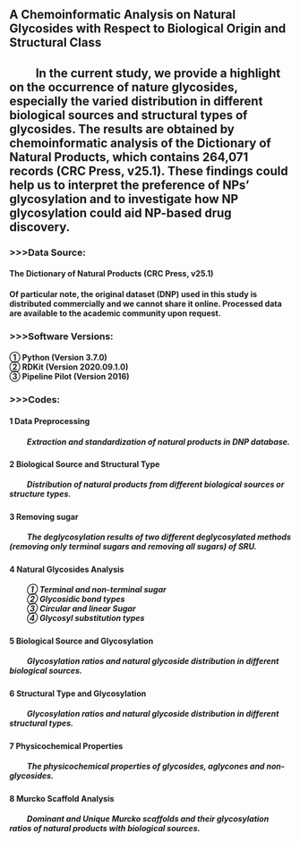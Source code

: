 ## A Chemoinformatic Analysis on Natural Glycosides with Respect to Biological Origin and Structural Class

&emsp;&emsp; In the current study, we provide a highlight on the occurrence of nature glycosides, especially the varied distribution in different biological sources and structural types of glycosides. The results are obtained by chemoinformatic analysis of the Dictionary of Natural Products, which contains 264,071 records (CRC Press, v25.1). These findings could help us to interpret the preference of NPs’ glycosylation and to investigate how NP glycosylation could aid NP-based drug discovery.
---------------------------------------------------------------------------------------------
### >>>Data Source:
<h4>The Dictionary of Natural Products (CRC Press, v25.1)</h4>

<h4>Of particular note, the original dataset (DNP) used in this study is distributed commercially and we cannot share it online. Processed data are available to the academic community upon request.</h4>

### >>>Software Versions:
<h4>
① Python (Version 3.7.0) <br>
② RDKit (Version 2020.09.1.0) <br>
③ Pipeline Pilot (Version 2016) <br>
</h4>

### >>>Codes:
<h4> 1 Data Preprocessing </h4>
<h5> &emsp;&emsp; Extraction and standardization of natural products in DNP database. </h5>

<h4> 2 Biological Source and Structural Type </h4>
<h5> &emsp;&emsp; Distribution of natural products from different biological sources or structure types. </h5>

<h4> 3 Removing sugar </h4>
<h5> &emsp;&emsp; The deglycosylation results of two different deglycosylated methods (removing only terminal sugars and removing all sugars) of SRU. </h5>

<h4> 4 Natural Glycosides Analysis </h4>
<h5> 
&emsp;&emsp; ① Terminal and non-terminal sugar <br>
&emsp;&emsp; ② Glycosidic bond types <br>
&emsp;&emsp; ③ Circular and linear Sugar <br>
&emsp;&emsp; ④ Glycosyl substitution types <br>
</h5>

<h4> 5 Biological Source and Glycosylation </h4>
<h5> &emsp;&emsp; Glycosylation ratios and natural glycoside distribution in different biological sources. </h5>

<h4> 6 Structural Type and Glycosylation </h4>
<h5> &emsp;&emsp; Glycosylation ratios and natural glycoside distribution in different structural types. </h5>

<h4> 7 Physicochemical Properties </h4>
<h5> &emsp;&emsp; The physicochemical properties of glycosides, aglycones and non-glycosides. </h5>

<h4> 8 Murcko Scaffold Analysis </h4>
<h5> &emsp;&emsp; Dominant and Unique Murcko scaffolds and their glycosylation ratios of natural products with biological sources. </h5>
